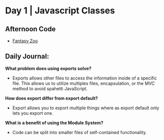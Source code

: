 # Day 1 | Javascript Classes

## Afternoon Code
+ [Fantasy Zoo](https://github.com/hollidavis/fantasy-zoo)

## Daily Journal:

**What problem does using exports solve?**

+ Exports allows other files to access the information inside of a specific file. This allows us to utilize multiples files, encapsulation, or the MVC method to avoid spahetti JavaScript.

**How does export differ from export default?**

+ Export allows you to export multiple things where as export default only lets you export one. 

**What is a benefit of using the Module System?**

+ Code can be split into smaller files of self-contained functionality.